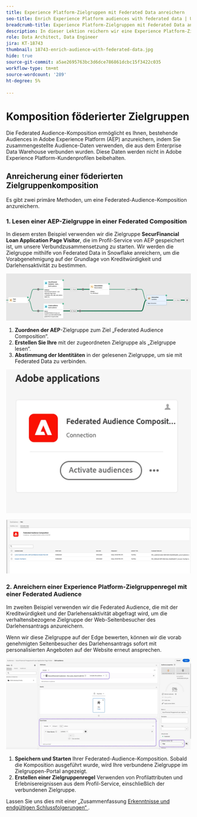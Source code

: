 ```yaml
---
title: Experience Platform-Zielgruppen mit Federated Data anreichern
seo-title: Enrich Experience Platform audiences with federated data | Unlock cross-channel insights with Federated Audience Composition
breadcrumb-title: Experience Platform-Zielgruppen mit Federated Data anreichern
description: In dieser Lektion reichern wir eine Experience Platform-Zielgruppe mit Federated Data an.
role: Data Architect, Data Engineer
jira: KT-18743
thumbnail: 18743-enrich-audience-with-federated-data.jpg
hide: true
source-git-commit: a5ae2695763bc3d6dce786861dcbc15f3422c035
workflow-type: tm+mt
source-wordcount: '289'
ht-degree: 5%

---
```



# Komposition föderierter Zielgruppen

Die Federated Audience-Komposition ermöglicht es Ihnen, bestehende Audiences in Adobe Experience Platform (AEP) anzureichern, indem Sie zusammengestellte Audience-Daten verwenden, die aus dem Enterprise Data Warehouse verbunden wurden. Diese Daten werden nicht in Adobe Experience Platform-Kundenprofilen beibehalten.

## Anreicherung einer föderierten Zielgruppenkomposition

Es gibt zwei primäre Methoden, um eine Federated-Audience-Komposition anzureichern.

### &#x200B;1. Lesen einer AEP-Zielgruppe in einer Federated Composition

In diesem ersten Beispiel verwenden wir die Zielgruppe **SecurFinancial Loan Application Page Visitor**, die im Profil-Service von AEP gespeichert ist, um unsere Verbundzusammensetzung zu starten. Wir werden die Zielgruppe mithilfe von Federated Data in Snowflake anreichern, um die Vorabgenehmigung auf der Grundlage von Kreditwürdigkeit und Darlehensaktivität zu bestimmen.

![federated-zusammensetzung-example](assets/snowflake-preapproval.png)

1. **Zuordnen der AEP**-Zielgruppe zum Ziel „Federated Audience Composition“.
2. **Erstellen Sie Ihre** mit der zugeordneten Zielgruppe als „Zielgruppe lesen“.
3. **Abstimmung der Identitäten** in der gelesenen Zielgruppe, um sie mit Federated Data zu verbinden.

![federated-method-1-1](assets/federated-method-1-1.png)

![federated-method-1-2](assets/federated-method-1-2.png)

### &#x200B;2. Anreichern einer Experience Platform-Zielgruppenregel mit einer Federated Audience

Im zweiten Beispiel verwenden wir die Federated Audience, die mit der Kreditwürdigkeit und der Darlehensaktivität abgefragt wird, um die verhaltensbezogene Zielgruppe der Web-Seitenbesucher des Darlehensantrags anzureichern.

Wenn wir diese Zielgruppe auf der Edge bewerten, können wir die vorab genehmigten Seitenbesucher des Darlehensantrags sofort mit personalisierten Angeboten auf der Website erneut ansprechen.

![edge-audience-enrich](assets/edge-audience-enrich.png)

1. **Speichern und Starten** Ihrer Federated-Audience-Komposition. Sobald die Komposition ausgeführt wurde, wird Ihre verbundene Zielgruppe im Zielgruppen-Portal angezeigt.
2. **Erstellen einer Zielgruppenregel** Verwenden von Profilattributen und Erlebnisereignissen aus dem Profil-Service, einschließlich der verbundenen Zielgruppe.

Lassen Sie uns dies mit einer „Zusammenfassung [ Erkenntnisse und endgültigen Schlussfolgerungen“ ](conclusion.md).
